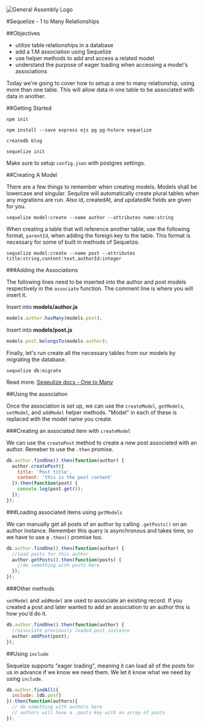 ![General Assembly Logo](http://i.imgur.com/ke8USTq.png)

#Sequelize - 1 to Many Relationships

##Objectives

* utilize table relationships in a database
* add a 1:M association using Sequelize
* use helper methods to add and access a related model
* understand the purpose of eager loading when accessing a model's associations

Today we're going to cover how to setup a one to many relationship, using more than one table. This will allow data in one table to be associated with data in another.

##Getting Started

```
npm init

npm install --save express ejs pg pg-hstore sequelize

createdb blog

sequelize init
```

Make sure to setup `config.json` with postgres settings.

##Creating A Model

There are a few things to remember when creating models. Models shall be lowercase and singular. Sequlize will automatically create plural tables when any migrations are run. Also id, createdAt, and updatedAt fields are given for you.

```
sequelize model:create --name author --attributes name:string
```

When creating a table that will reference another table, use the following format, `parentId`, when adding the foreign key to the table. This format is necessary for some of built in methods of Sequelize.

```
sequelize model:create --name post --attributes title:string,content:text,authorId:integer
```

###Adding the Associations

The following lines need to be inserted into the author and post models respectively in the `associate` function. The comment line is where you will insert it.

Insert into **models/author.js**

```js
models.author.hasMany(models.post);
```

Insert into **models/post.js**

```js
models.post.belongsTo(models.author);
```

Finally, let's run create all the necessary tables from our models by migrating the database.

```
sequelize db:migrate
```

Read more: [Seqeulize docs - One to Many](http://docs.sequelizejs.com/en/latest/docs/associations/#one-to-many-associations)

##Using the association

Once the association is set up, we can use the `createModel`, `getModels`, `setModel`, and `addModel` helper methods. "Model" in each of these is replaced with the model name you create.

###Creating an associated item with `createModel`

We can use the `createPost` method to create a new post associated with an author. Remeber to use the `.then` promise.

```js
db.author.findOne().then(function(author) {
  author.createPost({
    title: 'Post title',
    content: 'this is the post content'
  }).then(function(post) {
    console.log(post.get());
  });
});
```

###Loading associated items using `getModels`

We can manually get all posts of an author by calling `.getPosts()` on an author instance. Remember this query is asynchronous and takes time, so we have to  use a `.then()` promise too.

```js
db.author.findOne().then(function(author) {
  //load posts for this author
  author.getPosts().then(function(posts) {
    //do something with posts here
  });
});
```

###Other methods

`setModel` and `addModel` are used to associate an existing record. If you created a post and later wanted to add an association to an author this is how you'd do it.

```js
db.author.findOne().then(function(author) {
  //associate previously loaded post instance
  author.addPost(post);
});
```


##Using `include`

Sequeize supports "eager loading", meaning it can load all of the posts for us in advance if we know we need them. We let it know what we need by using `include`.

```js
db.author.findAll({
  include: [db.post]
}).then(function(authors){
  // do something with authors here
  // authors will have a .posts key with an array of posts
});
```
